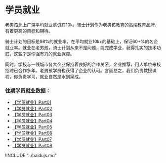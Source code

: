# 学员就业

老男孩北上广深平均就业薪资在10k，骑士计划作为老男孩教育的高端教育品牌，有着更高的目标和期待。

骑士计划的目标是98%的就业率，在平均就业10k+的基础上，保证60+%的名企就业率。就业在老男孩，骑士计划从来不是问题，能完成学业，获得扎实的技术功底，这些才是你强有力的就业保障。

同时，学校与一线城市各大企业保持着良好的合作关系，企业推荐，用人单位来校招聘已合作多年。老男孩学员也获得了企业的认可。言而总之，我们负责教授课程，你负责学习，就业自然是水到渠成。


### 往期学员就业数据：


- [【学员就业】Part01](https://www.luffycity.com/qsjh-book/jobs/chapter01.html)
- [【学员就业】Part02](https://www.luffycity.com/qsjh-book/jobs/chapter02.html)
- [【学员就业】Part03](https://www.luffycity.com/qsjh-book/jobs/chapter03.html)
- [【学员就业】Part04](https://www.luffycity.com/qsjh-book/jobs/chapter04.html)
- [【学员就业】Part05](https://www.luffycity.com/qsjh-book/jobs/chapter05.html)
- [【学员就业】Part06](https://www.luffycity.com/qsjh-book/jobs/chapter06.html)
- [【学员就业】Part07](https://www.luffycity.com/qsjh-book/jobs/chapter07.html)
- [【学员就业】Part08](https://www.luffycity.com/qsjh-book/jobs/chapter08.html)

!INCLUDE "../baidujs.md"
